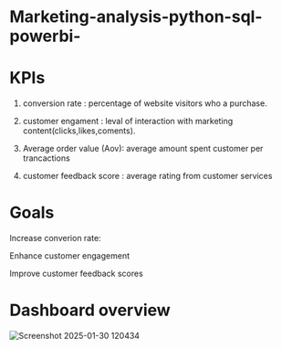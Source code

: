 # Marketing-analysis-python-sql-powerbi-

# KPIs

1. conversion rate : percentage of website visitors who a purchase.

2. customer engament : leval of interaction with marketing content(clicks,likes,coments).

3. Average order value (Aov): average amount spent customer per trancactions

4. customer feedback score : average rating from customer services


# Goals

Increase converion rate:

Enhance customer engagement

Improve customer feedback scores

# Dashboard overview

![Screenshot 2025-01-30 120434](https://github.com/user-attachments/assets/1997521b-3b52-45cf-a896-dc7baa7a201c)
